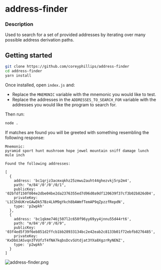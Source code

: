 # address-finder

### Description
Used to search for a set of provided addresses by iterating over many possible address derivation paths.

## Getting started

```bash
git clone https://github.com/coreyphillips/address-finder
cd address-finder
yarn install
````
Once installed, open `index.js` and:
 - Replace the `MNEMONIC` variable with the mnemonic you would like to test.
 - Replace the addresses in the `ADDRESSES_TO_SEARCH_FOR` variable with the addresses you would like the program to search for.

Then run:
```bash
node .
````

If matches are found you will be greeted with something resembling the following response:
```
Mnemonic:
pyramid sport hunt mushroom hope jewel mountain sniff damage lunch mule inch

Found the following addresses:

[
  {
    address: 'bc1qrjz3acmxqkhz25zmwu2auht44ghezvkj5rp2m4',
    path: "m/84'/0'/0'/0/1",
    publicKey: '02bfdf150f004e2dbe04be2da2376355ed7d96d0a9df120639f37cf3b02b826d04',
    privateKey: 'L1CSh6UKreGAwDk57Bz4LkM9gYkch8bAWmfTemAP9qZpzzfRepdN',
    type: 'p2wpkh'
  },
  {
    address: 'bc1qkme746j507l2c650f96yy69yy4jnnu55d44rt6',
    path: "m/84'/0'/0'/0/9",
    publicKey: '03f4ed5f39f6eb851d2ffcb1bb28933134bc2e42eab2c8133b01f72ebfb8276485',
    privateKey: 'KxDbUJASvqn3TVUfzT4fNA7kqbsDcvSUtdjat3YXa8XgzrRyNENZ',
    type: 'p2wpkh'
  }
]
```

![address-finder.png](address-finder.png)
